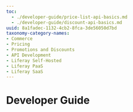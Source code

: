 ```yaml
---
toc:
  - ./developer-guide/price-list-api-basics.md
  - ./developer-guide/discount-api-basics.md
uuid: 8a1fadec-1132-4cb2-8fca-3de56050d7bd
taxonomy-category-names:
- Commerce
- Pricing
- Promotions and Discounts
- API Development
- Liferay Self-Hosted
- Liferay PaaS
- Liferay SaaS
---
```

# Developer Guide


